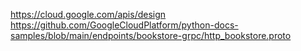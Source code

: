 https://cloud.google.com/apis/design
https://github.com/GoogleCloudPlatform/python-docs-samples/blob/main/endpoints/bookstore-grpc/http_bookstore.proto